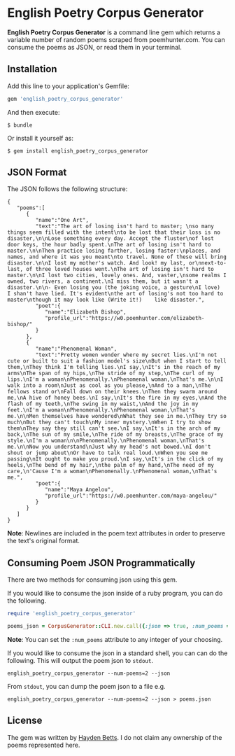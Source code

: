 # English Poetry Corpus Generator

**English Poetry Corpus Generator** is a command line gem which returns a variable number of random poems scraped from poemhunter.com. You can consume the poems as JSON, or read them in your terminal.

## Installation

Add this line to your application's Gemfile:

```ruby
gem 'english_poetry_corpus_generator'
```

And then execute:

    $ bundle

Or install it yourself as:

    $ gem install english_poetry_corpus_generator
    
## JSON Format

The JSON follows the following structure:

```
{  
   "poems":[  
      {  
         "name":"One Art",
         "text":"The art of losing isn't hard to master; \nso many things seem filled with the intent\nto be lost that their loss is no disaster,\n\nLose something every day. Accept the fluster\nof lost door keys, the hour badly spent.\nThe art of losing isn't hard to master.\n\nThen practice losing farther, losing faster:\nplaces, and names, and where it was you meant\nto travel. None of these will bring disaster.\n\nI lost my mother's watch. And look! my last, or\nnext-to-last, of three loved houses went.\nThe art of losing isn't hard to master.\n\nI lost two cities, lovely ones. And, vaster,\nsome realms I owned, two rivers, a continent.\nI miss them, but it wasn't a disaster.\n\n- Even losing you (the joking voice, a gesture\nI love)    I shan't have lied. It's evident\nthe art of losing's not too hard to master\nthough it may look like (Write it!)    like disaster.",
         "poet":{  
            "name":"Elizabeth Bishop",
            "profile_url":"https://w0.poemhunter.com/elizabeth-bishop/"
         }
      },
      {  
         "name":"Phenomenal Woman",
         "text":"Pretty women wonder where my secret lies.\nI'm not cute or built to suit a fashion model's size\nBut when I start to tell them,\nThey think I'm telling lies.\nI say,\nIt's in the reach of my arms\nThe span of my hips,\nThe stride of my step,\nThe curl of my lips.\nI'm a woman\nPhenomenally.\nPhenomenal woman,\nThat's me.\n\nI walk into a room\nJust as cool as you please,\nAnd to a man,\nThe fellows stand or\nFall down on their knees.\nThen they swarm around me,\nA hive of honey bees.\nI say,\nIt's the fire in my eyes,\nAnd the flash of my teeth,\nThe swing in my waist,\nAnd the joy in my feet.\nI'm a woman\nPhenomenally.\nPhenomenal woman,\nThat's me.\n\nMen themselves have wondered\nWhat they see in me.\nThey try so much\nBut they can't touch\nMy inner mystery.\nWhen I try to show them\nThey say they still can't see.\nI say,\nIt's in the arch of my back,\nThe sun of my smile,\nThe ride of my breasts,\nThe grace of my style.\nI'm a woman\n\nPhenomenally.\nPhenomenal woman,\nThat's me.\n\nNow you understand\nJust why my head's not bowed.\nI don't shout or jump about\nOr have to talk real loud.\nWhen you see me passing\nIt ought to make you proud.\nI say,\nIt's in the click of my heels,\nThe bend of my hair,\nthe palm of my hand,\nThe need of my care,\n'Cause I'm a woman\nPhenomenally.\nPhenomenal woman,\nThat's me.",
         "poet":{  
            "name":"Maya Angelou",
            "profile_url":"https://w0.poemhunter.com/maya-angelou/"
         }
      }
   ]
}
```

**Note**: Newlines are included in the poem text attributes in order to preserve the text's original format.

## Consuming Poem JSON Programmatically

There are two methods for consuming json using this gem.

If you would like to consume the json inside of a ruby program, you can do the following. 

```ruby
require 'english_poetry_corpus_generator'

poems_json = CorpusGenerator::CLI.new.call({:json => true, :num_poems => 2})
```
**Note**: You can set the ```:num_poems``` attribute to any integer of your choosing.

If you would like to consume the json in a standard shell, you can can do the following. This will output the poem json to ```stdout```.

```
english_poetry_corpus_generator --num-poems=2 --json
```

From ```stdout```, you can dump the poem json to a file e.g.

```
english_poetry_corpus_generator --num-poems=2 --json > poems.json
```

## License

The gem was written by [Hayden Betts](https://twitter.com/HaydenBetts). I do not claim any ownership of the poems represented here.
